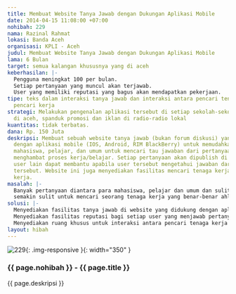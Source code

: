 ```yaml
---
title: Membuat Website Tanya Jawab dengan Dukungan Aplikasi Mobile
date: 2014-04-15 11:08:00 +07:00
nohibah: 229
nama: Razinal Rahmat
lokasi: Banda Aceh
organisasi: KPLI - Aceh
judul: Membuat Website Tanya Jawab dengan Dukungan Aplikasi Mobile
lama: 6 Bulan
target: semua kalangan khususnya yang di aceh
keberhasilan: |-
  Pengguna meningkat 100 per bulan.
  Setiap pertanyaan yang muncul akan terjawab.
  User yang memiliki reputasi yang bagus akan mendapatkan pekerjaan.
tipe: teks dalam interaksi tanya jawab dan interaksi antara pencari tenaga kerja dan
  pencari kerja
strategi: Melakukan pengenalan aplikasi tersebut di setiap sekolah-sekolah dan kampus
  di aceh, spanduk promosi dan iklan di radio-radio lokal
kuantitas: tidak terbatas.
dana: Rp. 150 Juta
deskripsi: Membuat sebuah website tanya jawab (bukan forum diskusi) yang didukung
  dengan aplikasi mobile (IOS, Android, RIM BlackBerry) untuk memudahkan kalangan
  mahasiswa, pelajar, dan umum untuk mencari tau jawaban dari pertanyaan yang sering
  menghambat proses kerja/belajar. Setiap pertanyaan akan dipublish di website sehingga
  user lain dapat membantu apabila user tersebut mengetahui jawaban dari pertanyaan
  tersebut. Website ini juga menyediakan fasilitas mencari tenaga kerja dan mencari
  kerja.
masalah: |-
  Banyak pertanyaan diantara para mahasiswa, pelajar dan umum dan sulitnya untuk mendapat jawaban dari pertanyaan tersebut.
  semakin sulit untuk mencari seorang tenaga kerja yang benar-benar ahli di bidangnya.
solusi: |-
  Menyediakan fasilitas tanya jawab di website yang didukung dengan aplikasi di setiap smartphone.
  Menyediakan fasilitas reputasi bagi setiap user yang menjawab pertanyaan tersebut.
  Menyediakan ruang khusus untuk interaksi antara pencari tenaga kerja dan pencari kerja.
layout: hibah
---
```


![229](/static/img/hibahcms/229.png){: .img-responsive }{: width="350" }

### {{ page.nohibah }} - {{ page.title }}

{{ page.deskripsi }}
